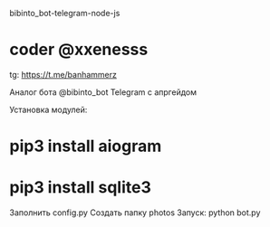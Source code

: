 bibinto_bot-telegram-node-js
# coder @xxenesss 
tg: https://t.me/banhammerz

Аналог бота @bibinto_bot Telegram с апргейдом

Установка модулей:
# pip3 install aiogram
# pip3 install sqlite3

Заполнить config.py
Создать папку photos
Запуск: python bot.py 
